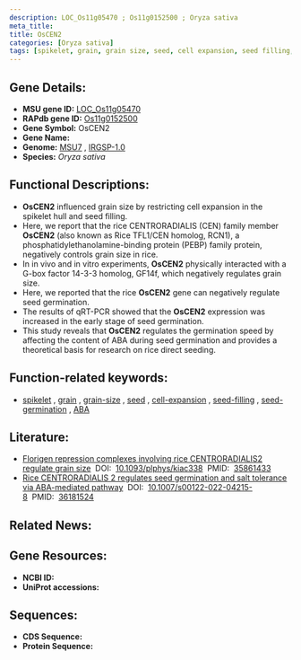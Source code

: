 ```yaml
---
description: LOC_Os11g05470 ; Os11g0152500 ; Oryza sativa
meta_title:
title: OsCEN2
categories: [Oryza sativa]
tags: [spikelet, grain, grain size, seed, cell expansion, seed filling, seed germination, ABA,  ABA ]
---
```


## Gene Details:
- **MSU gene ID:** [LOC_Os11g05470](http://rice.uga.edu/cgi-bin/ORF_infopage.cgi?orf=LOC_Os11g05470)  
- **RAPdb gene ID:** [Os11g0152500](https://rapdb.dna.affrc.go.jp/locus/?name=Os11g0152500)  
- **Gene Symbol:** OsCEN2
- **Gene Name:**
- **Genome:**  [MSU7](http://rice.uga.edu/)&nbsp;,&nbsp;[IRGSP-1.0](https://rapdb.dna.affrc.go.jp/download/irgsp1.html)
- **Species:** *Oryza sativa*

## Functional Descriptions:
   - **OsCEN2** influenced grain size by restricting cell expansion in the spikelet hull and seed filling.
   - Here, we report that the rice CENTRORADIALIS (CEN) family member **OsCEN2** (also known as Rice TFL1/CEN homolog, RCN1), a phosphatidylethanolamine-binding protein (PEBP) family protein, negatively controls grain size in rice.
   - In in vivo and in vitro experiments, **OsCEN2** physically interacted with a G-box factor 14-3-3 homolog, GF14f, which negatively regulates grain size.
   - Here, we reported that the rice **OsCEN2** gene can negatively regulate seed germination.
   - The results of qRT-PCR showed that the **OsCEN2** expression was increased in the early stage of seed germination.
   - This study reveals that **OsCEN2** regulates the germination speed by affecting the content of ABA during seed germination and provides a theoretical basis for research on rice direct seeding.

## Function-related keywords:
   - [spikelet](/tags/spikelet/)&nbsp;,&nbsp;[grain](/tags/grain/)&nbsp;,&nbsp;[grain-size](/tags/grain-size/)&nbsp;,&nbsp;[seed](/tags/seed/)&nbsp;,&nbsp;[cell-expansion](/tags/cell-expansion/)&nbsp;,&nbsp;[seed-filling](/tags/seed-filling/)&nbsp;,&nbsp;[seed-germination](/tags/seed-germination/)&nbsp;,&nbsp;[ABA](/tags/ABA/)

## Literature:
   - [Florigen repression complexes involving rice CENTRORADIALIS2 regulate grain size](https://www.doi.org/10.1093/plphys/kiac338)&nbsp;&nbsp;DOI:&nbsp;&nbsp;[10.1093/plphys/kiac338](https://www.doi.org/10.1093/plphys/kiac338)&nbsp;&nbsp;PMID:&nbsp;&nbsp;[35861433](https://pubmed.ncbi.nlm.nih.gov/35861433/)
   - [Rice CENTRORADIALIS 2 regulates seed germination and salt tolerance via ABA-mediated pathway](https://www.doi.org/10.1007/s00122-022-04215-8)&nbsp;&nbsp;DOI:&nbsp;&nbsp;[10.1007/s00122-022-04215-8](https://www.doi.org/10.1007/s00122-022-04215-8)&nbsp;&nbsp;PMID:&nbsp;&nbsp;[36181524](https://pubmed.ncbi.nlm.nih.gov/36181524/)

## Related News:

## Gene Resources:
- **NCBI ID:**  []()
- **UniProt accessions:** [](https://www.uniprot.org/uniprotkb//entry)

## Sequences:
- **CDS Sequence:**
- **Protein Sequence:**
